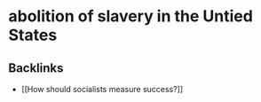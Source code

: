 # abolition of slavery in the Untied States



<a id="org719dce9"></a>

## Backlinks

-   [[How should socialists measure success?]]
